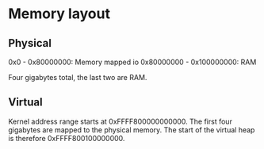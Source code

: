 # Memory layout 
## Physical

0x0 - 0x80000000: Memory mapped io
0x80000000 - 0x100000000: RAM

Four gigabytes total, the last two are RAM.

## Virtual

Kernel address range starts at 0xFFFF800000000000.
The first four gigabytes are mapped to the physical memory.
The start of the virtual heap is therefore 0xFFFF800100000000.
